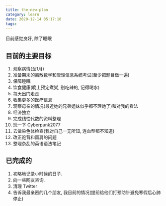 ```yaml
---
title: the-new-plan
category: learn
date: 2020-12-14 05:17:10
tags:
---
```


目前感觉良好, 除了睡眠

## 目前的主要目标

1. 观察病情(至1月)
2. 准备期末的离散数学和管理信息系统考试(至少把题目做一遍)
3. 保障睡眠
4. 饮食健康(晚上预定煮粥, 别吃辣的, 记得喝水)
5. 每天出门走走
6. 收集更多的医疗信息
7. 观察母亲的情况(最近她的兄弟姐妹似乎都不理她了)和对我的看法
8. 经济独立
9. 完成线性代数的资料整理
10. 玩一下 Cyberpunk2077
11. 去做染色体检查(我对自己一无所知, 连血型都不知道)
12. 改正驼背和圆肩的问题
13. 整理杂乱的英语语法笔记

## 已完成的

1. 初略地记录小时候的日子.
2. 向一些网友咨询.
3. 清理 Twitter
4. 告诉我最亲密的几个朋友, 我目前的情况(提前给他们打预防针避免寒假后心肺停止)